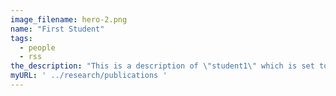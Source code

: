```yaml
---
image_filename: hero-2.png
name: "First Student"
tags:
  - people
  - rss
the_description: "This is a description of \"student1\" which is set to nothing, for the time being."
myURL: ' ../research/publications '
---
```

